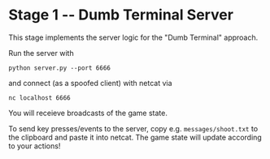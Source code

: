 # Stage 1 -- Dumb Terminal Server

This stage implements the server logic for the "Dumb Terminal" approach.

Run the server with
```
python server.py --port 6666
```

and connect (as a spoofed client) with netcat via
```
nc localhost 6666
```

You will receieve broadcasts of the game state.

To send key presses/events to the server, copy e.g. `messages/shoot.txt` to the clipboard and paste it into netcat.
The game state will update according to your actions!